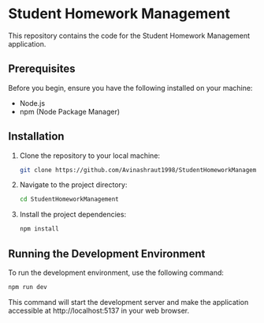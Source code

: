 # Student Homework Management

This repository contains the code for the Student Homework Management application.

## Prerequisites

Before you begin, ensure you have the following installed on your machine:

- Node.js
- npm (Node Package Manager)

## Installation

1. Clone the repository to your local machine:

    ```bash
    git clone https://github.com/Avinashraut1998/StudentHomeworkManagement.git
    ```

2. Navigate to the project directory:

    ```bash
    cd StudentHomeworkManagement
    ```

3. Install the project dependencies:

    ```bash
    npm install
    ```

## Running the Development Environment

To run the development environment, use the following command:

```bash
npm run dev
```

This command will start the development server and make the application accessible at http://localhost:5137 in your web browser.
